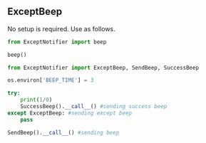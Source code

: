 ## ExceptBeep
No setup is required. Use as follows. <br>

```python
from ExceptNotifier import beep

beep()
```

```python
from ExceptNotifier import ExceptBeep, SendBeep, SuccessBeep

os.environ['BEEP_TIME'] = 3

try:
    print(1/0)
    SuccessBeep().__call__() #sending success beep
except ExceptBeep: #sending except beep
    pass

SendBeep().__call__() #sending beep
```